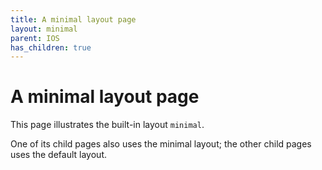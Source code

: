 ```yaml
---
title: A minimal layout page
layout: minimal
parent: IOS
has_children: true
---
```


# A minimal layout page

This page illustrates the built-in layout `minimal`.

One of its child pages also uses the minimal layout; the other child pages uses the default layout.
